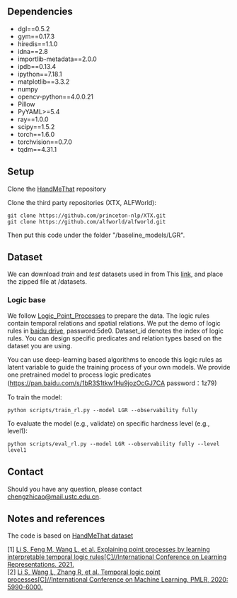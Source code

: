 


## Dependencies

- dgl==0.5.2
- gym==0.17.3
- hiredis==1.1.0
- idna==2.8
- importlib-metadata==2.0.0
- ipdb==0.13.4
- ipython==7.18.1
- matplotlib==3.3.2
- numpy
- opencv-python==4.0.0.21
- Pillow
- PyYAML>=5.4
- ray==1.0.0
- scipy==1.5.2
- torch==1.6.0
- torchvision==0.7.0
- tqdm==4.31.1





## Setup
Clone the [HandMeThat](https://github.com/Simon-Wan/HandMeThat) repository 

Clone the third party repositories (XTX, ALFWorld):
```
git clone https://github.com/princeton-nlp/XTX.git
git clone https://github.com/alfworld/alfworld.git
```
Then put this code under the folder "/baseline_models/LGR".


## Dataset

We can download *train* and *test* datasets used in from This [link](https://drive.google.com/file/d/1QoCL5veGnuJNhK1mMDryCrvpwVXTupdI/view), and place the zipped file at /datasets.


### Logic base

We follow [Logic_Point_Processes](https://github.com/FengMingquan-sjtu/Logic_Point_Processes_ICLR) to prepare the data. The logic rules contain temporal relations and spatial relations. We put the demo of logic rules in [baidu drive](https://pan.baidu.com/s/1x-_WDYPrI_WwCMKg6NherA), password:5de0. Dataset_id denotes the index of logic rules. You can design specific predicates and relation types based on the dataset you are using.

You can use deep-learning based algorithms to encode this logic rules as latent variable to guide the training process of your own models. We provide one pretrained model to process logic predicates (https://pan.baidu.com/s/1bR3S1tkw1Hu9jozOcGJ7CA password：1z79)


To train the model:

```
python scripts/train_rl.py --model LGR --observability fully
```

To evaluate the model (e.g., validate) on specific hardness level (e.g., level1):

```
python scripts/eval_rl.py --model LGR --observability fully --level level1 
```

## Contact
Should you have any question, please contact chengzhicao@mail.ustc.edu.cn.

## Notes and references
The code is based on [HandMeThat dataset](https://github.com/Simon-Wan/HandMeThat)

[1] [Li S, Feng M, Wang L, et al. Explaining point processes by learning interpretable temporal logic rules[C]//International Conference on Learning Representations. 2021.](https://openreview.net/pdf?id=P07dq7iSAGr) <br />
[2] [Li S, Wang L, Zhang R, et al. Temporal logic point processes[C]//International Conference on Machine Learning. PMLR, 2020: 5990-6000.](https://proceedings.mlr.press/v119/li20p/li20p.pdf) <br />

